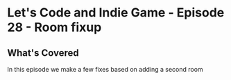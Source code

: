 # Let's Code and Indie Game - Episode 28 - Room fixup

##  What's Covered

In this episode we make a few fixes based on adding a second room 
